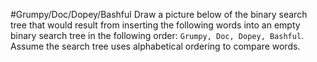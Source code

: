 #Grumpy/Doc/Dopey/Bashful
Draw a picture below of the binary search tree that would result from inserting the following words into an empty binary search tree in the following order: `Grumpy, Doc, Dopey, Bashful`. Assume the search tree uses alphabetical ordering to compare words.